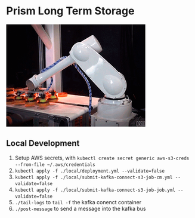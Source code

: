 # Prism Long Term Storage

![From One Conveyor To Another](move-the-data.gif)

## Local Development

1. Setup AWS secrets, with `kubectl create secret generic aws-s3-creds --from-file ~/.aws/credentials`
2. `kubectl apply -f ./local/deployment.yml --validate=false`
3. `kubectl apply -f ./local/submit-kafka-connect-s3-job-cm.yml --validate=false`
4. `kubectl apply -f ./local/submit-kafka-connect-s3-job-job.yml --validate=false`
5. `./tail-logs` to `tail -f` the kafka conenct container
6. `./post-message` to send a message into the kafka bus 
